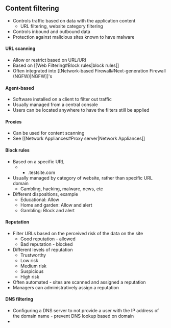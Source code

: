 ## Content filtering
- Controls traffic based on data with the application content
	- URL filtering, website category filtering
- Controls inbound and outbound data
- Protection against malicious sites known to have malware
#### URL scanning
- Allow or restrict based on URL/URI
- Based on [[Web Filtering#Block rules|block rules]]
- Often integrated into [[Network-based Firewall#Next-generation Firewall (NGFW)|NGFW]]'s
#### Agent-based
- Software installed on a client to filter out traffic
- Usually managed from a central console
- Users can be located anywhere to have the filters still be applied
#### Proxies
- Can be used for content scanning
- See [[Network Appliances#Proxy server|Network Appliances]]
#### Block rules
- Based on a specific URL 
	- * .testsite.com
- Usually managed by category of website, rather than specific URL domain 
	- Gambling, hacking, malware, news, etc
- Different dispositions, example
	- Educational: Allow
	- Home and garden: Allow and alert
	- Gambling: Block and alert
#### Reputation
- Filter URLs based on the perceived risk of the data on the site
	- Good reputation - allowed
	- Bad reputation - blocked
- Different levels of reputation
	- Trustworthy
	- Low risk
	- Medium risk
	- Suspicious
	- High risk
- Often automated - sites are scanned and assigned a reputation
- Managers can administratively assign a reputation
#### DNS filtering
- Configuring a DNS server to not provide a user with the IP address of the domain name - prevent DNS lookup based on domain
- 
